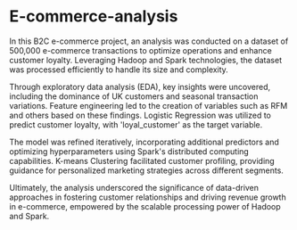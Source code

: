 # E-commerce-analysis

In this B2C e-commerce project, an analysis was conducted on a dataset of 500,000 e-commerce transactions to optimize operations and enhance customer loyalty. Leveraging Hadoop and Spark technologies, the dataset was processed efficiently to handle its size and complexity. 

Through exploratory data analysis (EDA), key insights were uncovered, including the dominance of UK customers and seasonal transaction variations. Feature engineering led to the creation of variables such as RFM and others based on these findings. Logistic Regression was utilized to predict customer loyalty, with 'loyal_customer' as the target variable. 

The model was refined iteratively, incorporating additional predictors and optimizing hyperparameters using Spark's distributed computing capabilities. K-means Clustering facilitated customer profiling, providing guidance for personalized marketing strategies across different segments. 

Ultimately, the analysis underscored the significance of data-driven approaches in fostering customer relationships and driving revenue growth in e-commerce, empowered by the scalable processing power of Hadoop and Spark.
